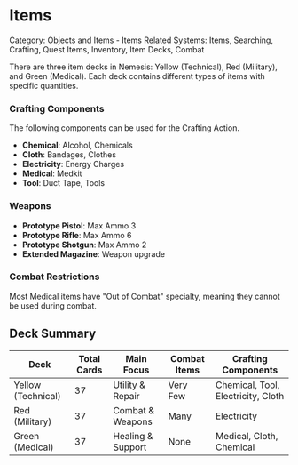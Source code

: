 # Items

Category: Objects and Items - Items
Related Systems: Items, Searching, Crafting, Quest Items, Inventory, Item Decks, Combat

There are three item decks in Nemesis: Yellow (Technical), Red (Military), and Green (Medical). Each deck contains different types of items with specific quantities.

### Crafting Components
The following components can be used for the Crafting Action.
- **Chemical**: Alcohol, Chemicals
- **Cloth**: Bandages, Clothes
- **Electricity**: Energy Charges
- **Medical**: Medkit
- **Tool**: Duct Tape, Tools

### Weapons
- **Prototype Pistol**: Max Ammo 3
- **Prototype Rifle**: Max Ammo 6  
- **Prototype Shotgun**: Max Ammo 2
- **Extended Magazine**: Weapon upgrade


### Combat Restrictions
Most Medical items have "Out of Combat" specialty, meaning they cannot be used during combat.

## Deck Summary

| Deck | Total Cards | Main Focus | Combat Items | Crafting Components |
|------|-------------|------------|--------------|-------------------|
| Yellow (Technical) | 37 | Utility & Repair | Very Few | Chemical, Tool, Electricity, Cloth |
| Red (Military) | 37 | Combat & Weapons | Many | Electricity |
| Green (Medical) | 37 | Healing & Support | None | Medical, Cloth, Chemical |